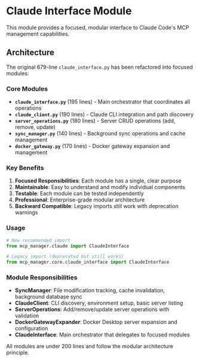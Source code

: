 # Claude Interface Module

This module provides a focused, modular interface to Claude Code's MCP management capabilities.

## Architecture

The original 679-line `claude_interface.py` has been refactored into focused modules:

### Core Modules

- **`claude_interface.py`** (195 lines) - Main orchestrator that coordinates all operations
- **`claude_client.py`** (190 lines) - Claude CLI integration and path discovery
- **`server_operations.py`** (180 lines) - Server CRUD operations (add, remove, update)
- **`sync_manager.py`** (140 lines) - Background sync operations and cache management
- **`docker_gateway.py`** (170 lines) - Docker gateway expansion and management

### Key Benefits

1. **Focused Responsibilities**: Each module has a single, clear purpose
2. **Maintainable**: Easy to understand and modify individual components
3. **Testable**: Each module can be tested independently
4. **Professional**: Enterprise-grade modular architecture
5. **Backward Compatible**: Legacy imports still work with deprecation warnings

### Usage

```python
# New recommended import
from mcp_manager.claude import ClaudeInterface

# Legacy import (deprecated but still works)
from mcp_manager.core.claude_interface import ClaudeInterface
```

### Module Responsibilities

- **SyncManager**: File modification tracking, cache invalidation, background database sync
- **ClaudeClient**: CLI discovery, environment setup, basic server listing
- **ServerOperations**: Add/remove/update server operations with validation
- **DockerGatewayExpander**: Docker Desktop server expansion and configuration
- **ClaudeInterface**: Main orchestrator that delegates to focused modules

All modules are under 200 lines and follow the modular architecture principle.
